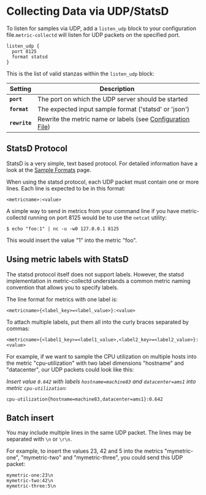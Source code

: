 Collecting Data via UDP/StatsD
===============================

To listen for samples via UDP, add a `listen_udp` block to your configuration
file.`metric-collectd` will listen for UDP packets on the specified port. 

    listen_udp {
      port 8125
      format statsd
    }


This is the list of valid stanzas within the `listen_udp` block:

<table>
  <thead>
    <tr>
      <th>Setting</th>
      <th>Description</th>
    </tr>
  </thead>
  <tbody>
    <tr>
      <td><code><strong>port</strong></code></td>
      <td>The port on which the UDP server should be started</td>
    </tr>
    <tr>
      <td><code><strong>format</strong></code></td>
      <td>The expected input sample format ('statsd' or 'json')</td>
    </tr>
    <tr>
      <td><code><strong>rewrite</strong></code></td>
      <td>Rewrite the metric name or labels (see <a href="/documentation/configuration-file#rewrite">Configuration File</a>)</td>
    </tr>
  </tbody>
</table>

StatsD Protocol
---------------

StatsD is a very simple, text based protocol. For detailed information have a
look at the [Sample Formats](/documentation/sample-format) page.

When using the statsd protocol, each UDP packet must contain one or more lines.
Each line is expected to be in this format:

    <metricname>:<value>

A simple way to send in metrics from your command line if you have
metric-collectd running on port 8125 would be to use the `netcat` utility:

    $ echo "foo:1" | nc -u -w0 127.0.0.1 8125

This would insert the value "1" into the metric "foo".


Using metric labels with StatsD
-------------------------------

The statsd protocol itself does not support labels. However, the statsd
implementation in metric-collectd understands a common metric naming convention
that allows you to specify labels.

The line format for metrics with one label is:

    <metricname>{<label_key>=<label_value>}:<value>

To attach multiple labels, put them all into the curly braces separated by commas:

    <metricname>{<label1_key>=<label1_value>,<label2_key>=<label2_value>}:<value>

For example, if we want to sample the CPU utilization on multiple hosts into
the metric "cpu-utilization" with two label dimensions "hostname" and "datacenter",
our UDP packets could look like this:

_Insert value `0.642` with labels `hostname=machine83` and `datacenter=ams1` into metric `cpu-utilization`:_

    cpu-utilization{hostname=machine83,datacenter=ams1}:0.642

Batch insert
------------

You may include multiple lines in the same UDP packet. The lines may be
separated with `\n` or `\r\n`.

For example, to insert the values 23, 42 and 5 into the metrics "mymetric-one",
"mymetric-two" and "mymetric-three", you could send this UDP packet:

    mymetric-one:23\n
    mymetric-two:42\n
    mymetric-three:5\n


